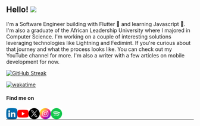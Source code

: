 
<h2>Hello! <img src="https://github.githubassets.com/images/mona-whisper.gif" width= "25px"></h1>
<p >I'm a Software Engineer building with Flutter 💙 and learning Javascript 💛. I'm also a graduate of the African Leadership University where I majored in Computer Science. I'm working on a couple of interesting solutions leveraging technologies like Lightning and Fedimint. If you're curious about that journey and what the process looks like. You can check out my YouTube channel for more. I'm also a writer with a few articles on mobile development for now.</p>
<div>
  <a href="https://git.io/streak-stats">
    <img src="https://github-readme-streak-stats.herokuapp.com?user=ChristineWasike&theme=dark" alt="GitHub Streak" />
  </a>
</div>

[![wakatime](https://wakatime.com/badge/user/65097737-261b-4b95-bd53-177a6d38663f.svg)](https://wakatime.com/@65097737-261b-4b95-bd53-177a6d38663f)
<h4>Find me on</h4>

[<img align="left" alt="ChristineWasike | LinkedIn" height="30px" src="linkedin.png"/>][linkedin]
[<img align="left" alt="ChristineWasike | Youtube" height="30px" src="youtube.png" />][youtube]
[<img align="left" alt="ChristineWasike | Twitter" height="30px" src="x.png" />][twitter]
[<img align="left" alt="ChristineWasike | Instagram" height="30px" src="instagram.png" />][instagram]
[<img align="left" alt="ChristineWasike | Spotify" height="30px" src="spotify.png" />][spotify]

<br />

---

[linkedin]: https://www.linkedin.com/in/christinewasike/
[youtube]: https://www.youtube.com/@wasike_dev
[twitter]: https://twitter.com/ChristiWasike
[instagram]: https://www.instagram.com/wasike__/
[spotify]: https://open.spotify.com/user/31opcw67k3gg2r4rdmvrcew7af7i
[section]: https://www.section.io/engineering-education/deploying-your-android-app-to-google-play-store/
[lion]:https://i.pinimg.com/originals/d0/5f/0e/d05f0e25872ad7d945771033967351b2.gif
